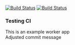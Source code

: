 
[![Build Status](http://34.66.165.245:8080/buildStatus/icon?job=instavote%2Fworker-build)](http://34.66.165.245:8080/job/instavote/job/worker-build/)
[![Build Status](http://34.66.165.245:8080/buildStatus/icon?job=instavote%2Fworker-test&subject=UnitTest)](http://34.66.165.245:8080/job/instavote/job/worker-test/)
### Testing CI
This is an example worker app  
Adjusted commit message
